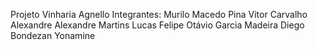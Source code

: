 Projeto Vinharia Agnello
Integrantes: Murilo Macedo Pina
             Vitor Carvalho Alexandre
             Alexandre Martins Lucas
             Felipe Otávio Garcia Madeira
             Diego Bondezan Yonamine